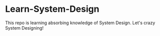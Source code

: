 # Learn-System-Design
This repo is learning absorbing knowledge of System Design. Let's crazy System Designing!
